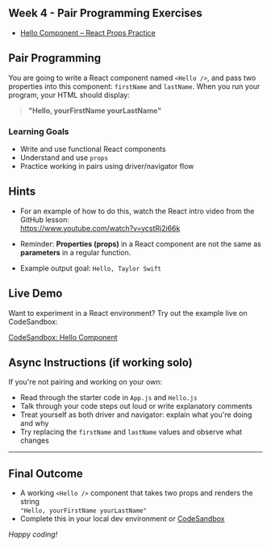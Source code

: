 ## Week 4 - Pair Programming Exercises
- [Hello Component – React Props Practice](./hello-component)


##  Pair Programming

You are going to write a React component named `<Hello />`, and pass two properties into this component: `firstName` and `lastName`. When you run your program, your HTML should display:

> **"Hello, yourFirstName yourLastName"**

### Learning Goals

- Write and use functional React components
- Understand and use `props`
- Practice working in pairs using driver/navigator flow

## Hints

- For an example of how to do this, watch the React intro video from the GitHub lesson:  
   https://www.youtube.com/watch?v=ycstRj2i66k

- Reminder: **Properties (props)** in a React component are not the same as **parameters** in a regular function.

- Example output goal: `Hello, Taylor Swift`

## Live Demo

Want to experiment in a React environment? Try out the example live on CodeSandbox:

[CodeSandbox: Hello Component](https://codesandbox.io/s/techtonica-hi-component-vewdx3?file=/src/App.js:23-183)

## Async Instructions (if working solo)

If you're not pairing and working on your own:

- Read through the starter code in `App.js` and `Hello.js`
- Talk through your code steps out loud or write explanatory comments
- Treat yourself as both driver and navigator: explain what you're doing and why
- Try replacing the `firstName` and `lastName` values and observe what changes

---

## Final Outcome

- A working `<Hello />` component that takes two props and renders the string  
  `"Hello, yourFirstName yourLastName"`
- Complete this in your local dev environment or [CodeSandbox](https://codesandbox.io/)

_Happy coding!_
